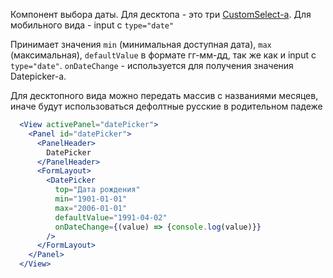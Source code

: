 Компонент выбора даты. Для десктопа - это три [CustomSelect-a](#!/CustomSelect). Для мобильного вида - input c `type="date"`

Принимает значения `min` (минимальная доступная дата), `max` (максимальная), `defaultValue` в формате гг-мм-дд,
 так же как и input c `type="date"`. `onDateChange` - используется для получения значения Datepicker-а.
 
 Для десктопного вида можно передать массив с названиями месяцев, 
 иначе будут использоваться дефолтные русские в родительном падеже

```jsx
  <View activePanel="datePicker">
    <Panel id="datePicker">
      <PanelHeader>
        DatePicker
      </PanelHeader>
      <FormLayout>
        <DatePicker
          top="Дата рождения"
          min="1901-01-01"
          max="2006-01-01"
          defaultValue="1991-04-02"
          onDateChange={(value) => {console.log(value)}}
        />
      </FormLayout>
    </Panel>
  </View>
```
